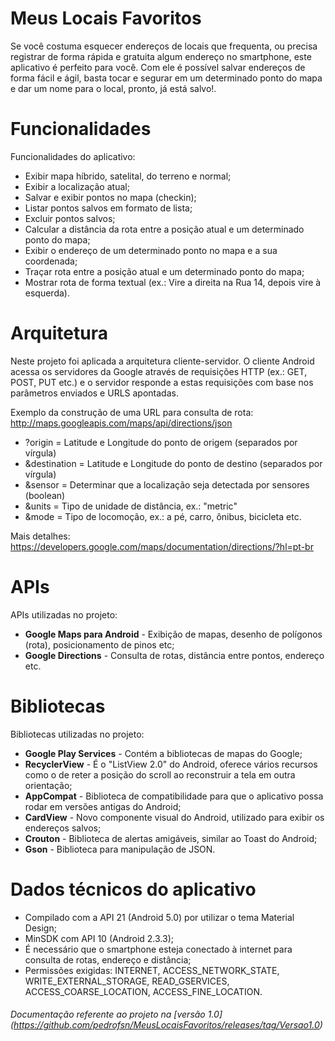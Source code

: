 Meus Locais Favoritos
===================
Se você costuma esquecer endereços de locais que frequenta, ou precisa registrar de forma rápida e gratuita algum endereço no smartphone, este aplicativo é perfeito para você.
Com ele é possível salvar endereços de forma fácil e ágil, basta tocar e segurar em um determinado ponto do mapa e dar um nome para o local, pronto, já está salvo!.

Funcionalidades
===================
Funcionalidades do aplicativo:

- Exibir mapa híbrido, satelital, do terreno e normal;
- Exibir a localização atual;
- Salvar e exibir pontos no mapa (checkin);
- Listar pontos salvos em formato de lista;
- Excluir pontos salvos;
- Calcular a distância da rota entre a posição atual e um determinado ponto do mapa;
- Exibir o endereço de um determinado ponto no mapa e a sua coordenada;
- Traçar rota entre a posição atual e um determinado ponto do mapa;
- Mostrar rota de forma textual (ex.: Vire a direita na Rua 14, depois vire à esquerda).

Arquitetura
===================
Neste projeto foi aplicada a arquitetura cliente-servidor.
O cliente Android acessa os servidores da Google através de requisições HTTP (ex.: GET, POST, PUT etc.) e o servidor responde a estas requisições com base nos parâmetros 
enviados e URLS apontadas.

Exemplo da construção de uma URL para consulta de rota: http://maps.googleapis.com/maps/api/directions/json
* ?origin = Latitude e Longitude do ponto de origem (separados por vírgula)  
* &destination = Latitude e Longitude do ponto de destino (separados por vírgula) 
* &sensor = Determinar que a localização seja detectada por sensores (boolean)
* &units = Tipo de unidade de distância,  ex.: "metric"
* &mode = Tipo de locomoção, ex.: a pé, carro, ônibus, bicicleta etc.

Mais detalhes: https://developers.google.com/maps/documentation/directions/?hl=pt-br

APIs
===================
APIs utilizadas no projeto:
- **Google Maps para Android** - Exibição de mapas, desenho de polígonos (rota), posicionamento de pinos etc;
- **Google Directions** - Consulta de rotas, distância entre pontos, endereço etc.

Bibliotecas
===================
Bibliotecas utilizadas no projeto:
- **Google Play Services** - Contém a bibliotecas de mapas do Google;
- **RecyclerView** - É o "ListView 2.0" do Android, oferece vários recursos como o de reter a posição do scroll ao reconstruir a tela em outra orientação;
- **AppCompat** - Biblioteca de compatibilidade para que o aplicativo possa rodar em versões antigas do Android;
- **CardView** - Novo componente visual do Android, utilizado para exibir os endereços salvos;
- **Crouton** - Biblioteca de alertas amigáveis, similar ao Toast do Android;
- **Gson** - Biblioteca para manipulação de JSON.

Dados técnicos do aplicativo
===================
- Compilado com a API 21 (Android 5.0) por utilizar o tema Material Design;
- MinSDK com API  10 (Android 2.3.3);
- É necessário que o smartphone esteja conectado à internet para consulta de rotas, endereço e distância;
- Permissões exigidas: INTERNET, ACCESS_NETWORK_STATE, WRITE_EXTERNAL_STORAGE, READ_GSERVICES, ACCESS_COARSE_LOCATION, ACCESS_FINE_LOCATION.


###### Documentação referente ao projeto na [versão 1.0] (https://github.com/pedrofsn/MeusLocaisFavoritos/releases/tag/Versao1.0) ######

